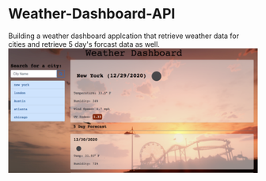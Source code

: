 # Weather-Dashboard-API
Building a weather dashboard applcation that retrieve weather data for cities and retrieve 5 day's forcast data as well. 
![A Screenshot of my Project](image.png)
